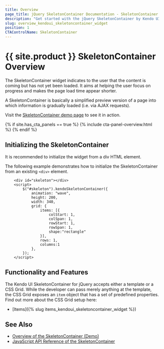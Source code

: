 ```yaml
---
title: Overview
page_title: jQuery SkeletonContainer Documentation - SkeletonContainer Overview
description: "Get started with the jQuery SkeletonContainer by Kendo UI and learn how to initialize the widget."
slug: overview_kendoui_skeletoncontainer_widget
position: 1
CTAControlName: SkeletonContainer
---
```


# {{ site.product }} SkeletonContainer Overview

The SkeletonContainer widget indicates to the user that the content is coming but has not yet been loaded. It aims at helping the user focus on progress and makes the page load time appear shorter.

A SkeletonContainer is basically a simplified preview version of a page into which information is gradually loaded (i.e. via AJAX requests).

Visit the [SkeletonContainer demo page](https://demos.telerik.com/kendo-ui/SkeletonContainer/index) to see it in action.

{% if site.has_cta_panels == true %}
{% include cta-panel-overview.html %}
{% endif %}

## Initializing the SkeletonContainer

It is recommended to initialize the widget from a div HTML element.

The following example demonstrates how to initialize the SkeletonContainer from an existing `<div>` element.

```dojo
    <div id="skeleton"></div>
    <script>
        $("#skeleton").kendoSkeletonContainer({
            animation: "wave",
            height: 200,
            width: 340,
            grid: {
                items: [{
                    colStart: 1,
                    colSpan: 1,
                    rowStart: 1,
                    rowSpan: 1,
                    shape:"rectangle"
                }],
                rows: 1,
                columns:1
            },
        });
    </script>
```

## Functionality and Features

The Kendo UI SkeletonContainer for jQuery accepts either a template or a CSS Grid. While the developer can pass merely anything at the template, the CSS Grid exposes an `item` object that has a set of predefined properties. Find out more about the CSS Grid setup here: 

* [Items]({% slug items_kendoui_skeletoncontainer_widget %})

## See Also

* [Overview of the SkeletonContainer (Demo)](https://demos.telerik.com/kendo-ui/skeletoncontainer/index)
* [JavaScript API Reference of the SkeletonContainer](/api/javascript/ui/skeletoncontainer)
